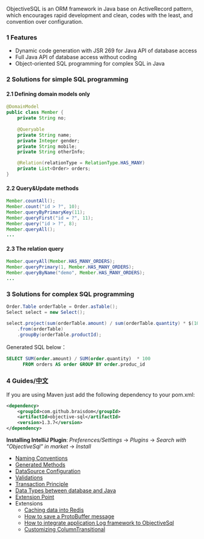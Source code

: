ObjectiveSQL is an ORM framework in Java base on ActiveRecord pattern, which encourages rapid development and clean, codes with the least, and convention over configuration.


### 1 Features

- Dynamic code generation with JSR 269 for Java API of database access
- Full Java API of database access without coding
- Object-oriented SQL programming for complex SQL in Java

### 2 Solutions for simple SQL programming
#### 2.1 Defining domain models only

```java
@DomainModel
public class Member {
    private String no;
    
    @Queryable
    private String name;
    private Integer gender;
    private String mobile;
    private String otherInfo;

    @Relation(relationType = RelationType.HAS_MANY)
    private List<Order> orders;
}
```

#### 2.2 Query&Update methods 

```java
Member.countAll();
Member.count("id > ?", 10);
Member.queryByPrimaryKey(11);
Member.queryFirst("id = ?", 11);
Member.query("id > ?", 8);
Member.queryAll();
...
```

#### 2.3 The relation query

```java
Member.queryAll(Member.HAS_MANY_ORDERS);
Member.queryPrimary(1, Member.HAS_MANY_ORDERS);
Member.queryByName("demo", Member.HAS_MANY_ORDERS);
...
```

### 3 Solutions for complex SQL programming

```java
Order.Table orderTable = Order.asTable();
Select select = new Select();

select.project(sum(orderTable.amount) / sum(orderTable.quantity) * $(100) )
    .from(orderTable)
    .groupBy(orderTable.productId);
```
Generated SQL below：
```sql
SELECT SUM(order.amount) / SUM(order.quantity)  * 100
      FROM orders AS order GROUP BY order.produc_id
```

### 4 Guides/[中文](http://www.objsql.com/)

If you are using Maven just add the following dependency to your pom.xml:

```xml
<dependency>
    <groupId>com.github.braisdom</groupId>
    <artifactId>objective-sql</artifactId>
    <version>1.3.7</version>
</dependency>
```

**Installing IntelliJ Plugin**:  *Preferences/Settings* -> *Plugins* -> *Search with "ObjectiveSql" in market* -> *Install*

- [Naming Conventions](https://github.com/braisdom/ObjectiveSql/wiki/Naming-Conventions)
- [Generated Methods](https://github.com/braisdom/ObjectiveSql/wiki/Generated-Methods)
- [DataSource Configuration](https://github.com/braisdom/ObjectiveSql/wiki/DataSource-Configuration)
- [Validations](https://github.com/braisdom/ObjectiveSql/wiki/Validations)
- [Transaction Principle](https://github.com/braisdom/ObjectiveSql/wiki/Transaction-Principle)
- [Data Types between database and Java](https://github.com/braisdom/ObjectiveSql/wiki/Data-Types-between-database-and-Java)
- [Extension Point](https://github.com/braisdom/ObjectiveSql/wiki/Extension-Point)
- Extensions
  - [Caching data into Redis](https://github.com/braisdom/ObjectiveSql/wiki/Caching-data-into-Redis)
  - [How to save a ProtoBuffer message](https://github.com/braisdom/ObjectiveSql/wiki/How-to-save-a-ProtoBuffer-message)
  - [How to integrate application Log framework to ObjectiveSql](https://github.com/braisdom/ObjectiveSql/wiki/Integrate-application-Log-framework-to-ObjectiveSql)
  - [Customizing ColumnTransitional](https://github.com/braisdom/ObjectiveSql/wiki/ColumnTransitional)



